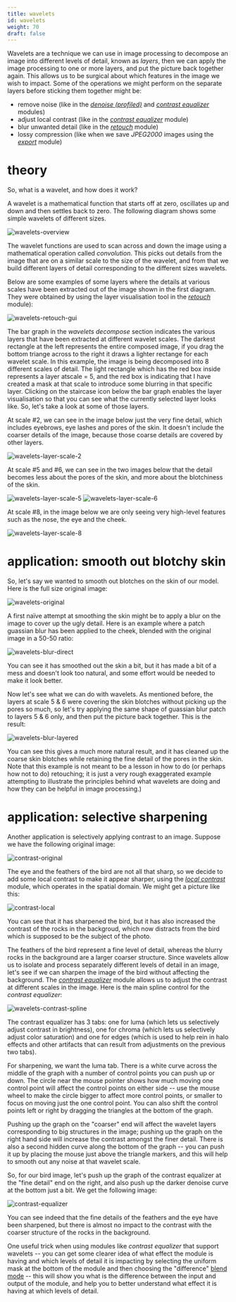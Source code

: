 ```yaml
---
title: wavelets
id: wavelets
weight: 70
draft: false
---
```


Wavelets are a technique we can use in image processing to decompose an image into different levels of detail, known as _layers_, then we can apply the image processing to one or more layers, and put the picture back together again. This allows us to be surgical about which features in the image we wish to impact. Some of the operations we might perform on the separate layers before sticking them together might be:

- remove noise (like in the [_denoise (profiled)_](../../module-reference/processing-modules/denoise-profiled.md) and [_contrast equalizer_](../../module-reference/processing-modules/contrast-equalizer.md) modules) 
- adjust local contrast (like in the [_contrast equalizer_](../../module-reference/processing-modules/contrast-equalizer.md) module)
- blur unwanted detail (like in the [_retouch_](../../module-reference/processing-modules/retouch.md) module)
- lossy compression (like when we save _JPEG2000_ images using the [_export_](../../module-reference/processing-modules/export-selected.md) module)

# theory

So, what is a wavelet, and how does it work?

A wavelet is a mathematical function that starts off at zero, oscillates up and down and then settles back to zero. The following diagram shows some simple wavelets of different sizes.

![wavelets-overview](wavelets-overview.png) 

The wavelet functions are used to scan across and down the image using a mathematical operation called _convolution_. This picks out details from the image that are on a similar scale to the size of the wavelet, and from that we build different layers of detail corresponding to the different sizes wavelets.

Below are some examples of some layers where the details at various scales have been extracted out of the image shown in the first diagram. They were obtained by using the layer visualisation tool in the [_retouch_](../../module-reference/processing-modules/retouch.md) module):

![wavelets-retouch-gui](wavelets-retouch-gui.png)

The bar graph in the _wavelets decompose_ section indicates the various layers that have been extracted at different wavelet scales. The darkest rectangle at the left represents the entire composed image, if you drag the bottom triange across to the right it draws a lighter rectange for each wavelet scale. In this example, the image is being decomposed into 8 different scales of detail. The light rectangle which has the red box inside represents a layer atscale = 5, and the red box is indicating that I have created a mask at that scale to introduce some blurring in that specific layer. Clicking on the staircase icon below the bar graph enables the layer visualisation so that you can see what the currently selected layer looks like. So, let's take a look at some of those layers.

At scale #2, we can see in the image below just the very fine detail, which includes eyebrows, eye lashes and pores of the skin. It doesn't include the coarser details of the image, because those coarse details are covered by other layers.

![wavelets-layer-scale-2](wavelets-layer-scale-2.png)

At scale #5 and #6, we can see in the two images below that the detail becomes less about the pores of the skin, and more about the blotchiness of the skin. 

![wavelets-layer-scale-5](wavelets-layer-scale-5.png)
![wavelets-layer-scale-6](wavelets-layer-scale-6.png)

At scale #8, in the image below we are only seeing very high-level features such as the nose, the eye and the cheek.

![wavelets-layer-scale-8](wavelets-layer-scale-8.png)

# application: smooth out blotchy skin

So, let's say we wanted to smooth out blotches on the skin of our model. Here is the full size original image:

![wavelets-original](wavelets-original.png)

A first naïve attempt at smoothing the skin might be to apply a blur on the image to cover up the ugly detail. Here is an example where a patch guassian blur has been applied to the cheek, blended with the original image in a 50-50 ratio:

![wavelets-blur-direct](wavelets-blur-direct.png)

You can see it has smoothed out the skin a bit, but it has made a bit of a mess and doesn't look too natural, and some effort would be needed to make it look better.

Now let's see what we can do with wavelets. As mentioned before, the layers at scale 5 & 6 were covering the skin blotches without picking up the pores so much, so let's try applying the same shape of guassian blur patch to layers 5 & 6 only, and then put the picture back together. This is the result:


![wavelets-blur-layered](wavelets-blur-layered.png)

You can see this gives a much more natural result, and it has cleaned up the coarse skin blotches while retaining the fine detail of the pores in the skin. Note that this example is not meant to be a lesson in how to do (or perhaps how not to do) retouching; it is just a very rough exaggerated example attempting to illustrate the principles behind what wavelets are doing and how they can be helpful in image processing.)

# application: selective sharpening

Another application is selectively applying contrast to an image. Suppose we have the following original image:

![contrast-original](contrast-original.png)

The eye and the feathers of the bird are not all that sharp, so we decide to add some local contrast to make it appear sharper, using the [_local contrast_](../../module-reference/processing-modules/local-contrast.md) module, which operates in the spatial domain. We might get a picture like this:

![contrast-local](contrast-local.png)

You can see that it has sharpened the bird, but it has also increased the contrast of the rocks in the backgroud, which now distracts from the bird which is supposed to be the subject of the photo.

The feathers of the bird represent a fine level of detail, whereas the blurry rocks in the background are a larger coarser structure. Since wavelets allow us to isolate and process separately different levels of detail in an image, let's see if we can sharpen the image of the bird without affecting the background. The [_contrast equalizer_](../../module-reference/processing-modules/contrast-equalizer.md) module allows us to adjust the contrast at different scales in the image. Here is the main spline control for the _contrast equalizer_:

![wavelets-contrast-spline](wavelets-contrast-spline.png)

The contrast equalizer has 3 tabs: one for luma (which lets us selectively adjust contrast in brightness), one for chroma (which lets us selectively adjust color saturation) and one for edges (which is used to help rein in halo effects and other artifacts that can result from adjustments on the previous two tabs). 

For sharpening, we want the luma tab. There is a white curve across the middle of the graph with a number of control points you can push up or down. The circle near the mouse pointer shows how much moving one control point will affect the control points on either side -- use the mouse wheel to make the circle bigger to affect more control points, or smaller to focus on moving just the one control point. You can also shift the control points left or right by dragging the triangles at the bottom of the graph.

Pushing up the graph on the "coarser" end will affect the wavelet layers corresponding to big structures in the image; pushing up the graph on the right hand side will increase the contrast amongst the finer detail. There is also a second hidden curve along the bottom of the graph -- you can push it up by placing the mouse just above the triangle markers, and this will help to smooth out any noise at that wavelet scale.

So, for our bird image, let's push up the graph of the contrast equalizer at the "fine detail" end on the right, and also push up the darker denoise curve at the bottom just a bit. We get the following image:

![contrast-equalizer](contrast-equalizer.png)

You can see indeed that the fine details of the feathers and the eye have been sharpened, but there is almost no impact to the contrast with the coarser structure of the rocks in the background.

One useful trick when using modules like _contrast equalizer_ that support wavelets -- you can get some clearer idea of what effect the module is having and which levels of detail it is impacting by selecting the uniform mask at the bottom of the module and then choosing the "difference" [blend mode](../masking-and-blending/blend-modes.md) -- this will show you what is the difference between the input and output of the module, and help you to better understand what effect it is having at which levels of detail.

